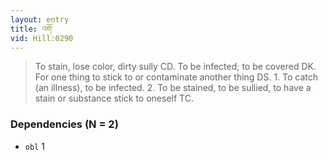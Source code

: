 ```yaml
---
layout: entry
title: འགོ་
vid: Hill:0290
---
```

> To stain, lose color, dirty sully CD\. To be infected; to be covered DK\. For one thing to stick to or contaminate another thing DS\. 1\. To catch (an illness), to be infected\. 2\. To be stained, to be sullied, to have a stain or substance stick to oneself TC\.


### Dependencies (N = 2)
* `obl` 1
